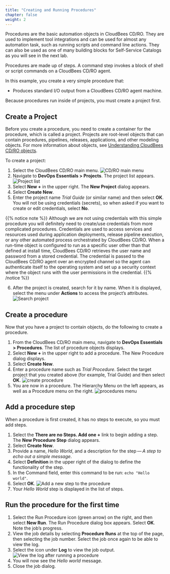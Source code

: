 ```yaml
---
title: "Creating and Running Procedures"
chapter: false
weight: 2
--- 
```


Procedures are the basic automation objects in CloudBees CD/RO. They are used to implement tool integrations and can be used for almost any automation task, such as running scripts and command line actions. They can also be used as one of many building blocks for Self-Service Catalogs as you will see in the next lab.

Procedures are made up of steps. A command step invokes a block of shell or script commands on a CloudBees CD/RO agent.

In this example, you create a very simple procedure that:

- Produces standard I/O output from a CloudBees CD/RO agent machine.


Because procedures run inside of projects, you must create a project first.

## Create a Project

Before you create a procedure, you need to create a container for the procedure, which is called a project. Projects are root-level objects that can contain procedures, pipelines, releases, applications, and other modeling objects. For more information about objects, see [Understanding CloudBees CD/RO objects](https://docs.cloudbees.com/docs/cloudbees-cdro-eval/latest/eval/objects).

To create a project:

1. Select the CloudBees CD/RO main menu. ![CD/RO main menu](te-cdro-main-menu-icon.png?width=25pc) 
2. Navigate to **DevOps Essentials > Projects**. The project list appears. ![Project list](te-main-menu-select-devops-projects.png?width=40pc) 
3. Select **New +** in the upper right. The **New Project** dialog appears.
4. Select **Create New**.
5. Enter the project name *Trial Guide* (or similar name) and then select **OK**. You will not be using credentials (secrets), so when asked if you want to create or edit credentials, select **No**.  

{{% notice note %}}
Although we are not using credentials with this simple procedure you will definitely need to create/use credentials from more complicated procedures. Credentials are used to access services and resources used during application deployments, release pipeline execution, or any other automated process orchestrated by CloudBees CD/RO. When a run-time object is configured to run as a specific user other than that defined at install time, CloudBees CD/RO retrieves the user name and password from a stored credential. The credential is passed to the CloudBees CD/RO agent over an encrypted channel so the agent can authenticate itself to the operating system and set up a security context where the object runs with the user permissions in the credential.
{{% /notice %}}

6. After the project is created, search for it by name. When it is displayed, select the menu under **Actions** to access the project’s attributes. ![Search project](te-project-list.png?width=70pc) 

## Create a procedure

Now that you have a project to contain objects, do the following to create a procedure.

1. From the CloudBees CD/RO main menu, navigate to **DevOps Essentials > Procedures**. The list of procedure objects displays.
2. Select **New +** in the upper right to add a procedure. The New Procedure dialog displays.
3. Select **Create New**.
4. Enter a procedure name such as *Trial Procedure*. Select the target project that you created above (for example, Trial Guide) and then select **OK**. ![create procedure](te-add-procedure.png?width=70pc) 
5. You are now in a procedure. The Hierarchy Menu on the left appears, as well as a Procedure menu on the right. ![procedures menu](te-procedures-menus.png?width=70pc) 

## Add a procedure step

When a procedure is first created, it has no steps to execute, so you must add steps.

1. Select the **There are no Steps. Add one +** link to begin adding a step. The **New Procedure Step** dialog appears.
2. Select **Create New**.
3. Provide a name, *Hello World*, and a description for the step — *A step to echo out a simple message*.
4. Select **Definition** in the upper right of the dialog to define the functionality of the step.
5. In the Command field, enter this command to be run: `echo "Hello world"`.
6. Select **OK**. ![Add a new step to the procedure](te-new-procedure-step.png?width=70pc) 
7. Your *Hello World* step is displayed in the list of steps.

## Run the procedure for the first time

1. Select the Run Procedure icon (green arrow) on the right, and then select **New Run**. The Run Procedure dialog box appears. Select **OK**. Note the job’s progress.
2. View the job details by selecting **Procedure Runs** at the top of the page, then selecting the job number. Select the job once again to be able to view the log.
3. Select the icon under **Log** to view the job output. ![View the log after running a procedure](te-log-details-procedure.png?width=30pc)
4. You will now see the *Hello world* message.
5. Close the job dialog.
